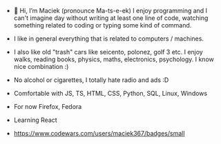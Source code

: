 - 👋 Hi, I’m Maciek (pronounce  Ma-ts-e-ek) I enjoy programming and I can't imagine day without writing at least one line of code, watching something related to coding or typing some kind of command.
- I like in general everything that is related to computers / machines.
- I also like old "trash" cars like seicento, polonez, golf 3 etc. I enjoy walks, reading books, physics, maths, electronics, psychology. I know nice combination :)
- No alcohol or cigarettes, I totally hate radio and ads :D

- Comfortable with JS, TS, HTML, CSS, Python, SQL, Linux, Windows

- For now Firefox, Fedora
- Learning React

- https://www.codewars.com/users/maciek367/badges/small
